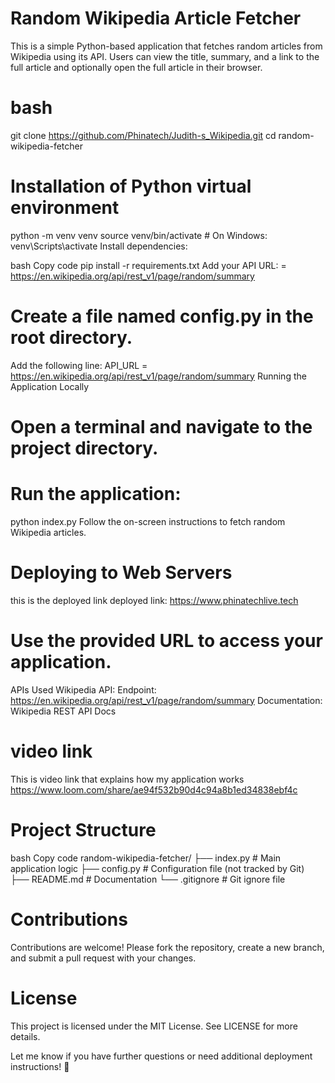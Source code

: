 # Random Wikipedia Article Fetcher
This is a simple Python-based application that fetches random articles from Wikipedia using its API. Users can view the title, summary, and a link to the full article and optionally open the full article in their browser.

# bash
git clone https://github.com/Phinatech/Judith-s_Wikipedia.git
cd random-wikipedia-fetcher


# Installation of Python virtual environment
python -m venv venv
source venv/bin/activate  # On Windows: venv\Scripts\activate
Install dependencies:

bash
Copy code
pip install -r requirements.txt
Add your API URL: = https://en.wikipedia.org/api/rest_v1/page/random/summary

# Create a file named config.py in the root directory.
Add the following line:
API_URL = https://en.wikipedia.org/api/rest_v1/page/random/summary
Running the Application Locally

# Open a terminal and navigate to the project directory.
# Run the application:
python index.py
Follow the on-screen instructions to fetch random Wikipedia articles.

# Deploying to Web Servers
this is the deployed link 
deployed link: https://www.phinatechlive.tech



# Use the provided URL to access your application.
APIs Used
Wikipedia API:
Endpoint: https://en.wikipedia.org/api/rest_v1/page/random/summary
Documentation: Wikipedia REST API Docs

# video link
This is video link that explains how my application works 
https://www.loom.com/share/ae94f532b90d4c94a8b1ed34838ebf4c

# Project Structure
bash
Copy code
random-wikipedia-fetcher/
├── index.py            # Main application logic
├── config.py          # Configuration file (not tracked by Git)  
├── README.md          # Documentation
└── .gitignore         # Git ignore file

# Contributions
Contributions are welcome! Please fork the repository, create a new branch, and submit a pull request with your changes.

# License
This project is licensed under the MIT License. See LICENSE for more details.

Let me know if you have further questions or need additional deployment instructions! 🚀








